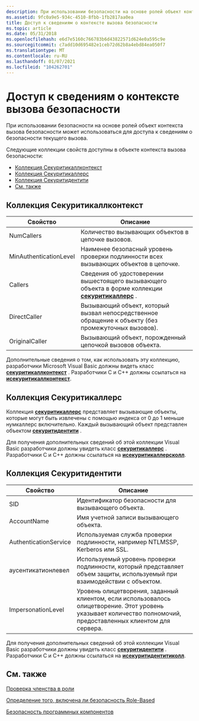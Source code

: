 ```yaml
---
description: При использовании безопасности на основе ролей объект контекста вызова безопасности может использоваться для доступа к сведениям о безопасности текущего вызова.
ms.assetid: 9fc0a9e5-934c-4510-8fbb-1fb2817aa0ea
title: Доступ к сведениям о контексте вызова безопасности
ms.topic: article
ms.date: 05/31/2018
ms.openlocfilehash: e6d7e5160c766783b6d43822571d624e0a595c9e
ms.sourcegitcommit: c7add10d695482e1ceb72d62b8a4ebd84ea050f7
ms.translationtype: MT
ms.contentlocale: ru-RU
ms.lasthandoff: 01/07/2021
ms.locfileid: "104262701"
---
```

# <a name="accessing-security-call-context-information"></a>Доступ к сведениям о контексте вызова безопасности

При использовании безопасности на основе ролей объект контекста вызова безопасности может использоваться для доступа к сведениям о безопасности текущего вызова.

Следующие коллекции свойств доступны в объекте контекста вызова безопасности:

-   [Коллекция Секуритикаллконтекст](#securitycallcontext-collection)
-   [Коллекция Секуритикаллерс](#securitycallers-collection)
-   [Коллекция Секуритидентити](#securityidentity-collection)
-   [См. также](#related-topics)

## <a name="securitycallcontext-collection"></a>Коллекция Секуритикаллконтекст



| Свойство                          | Описание                                                                                                                            |
|-----------------------------------|----------------------------------------------------------------------------------------------------------------------------------------|
| NumCallers<br/>             | Количество вызывающих объектов в цепочке вызовов.<br/>                                                                                |
| MinAuthenticationLevel<br/> | Наименее безопасный уровень проверки подлинности всех вызывающих объектов в цепочке.<br/>                                                          |
| Callers<br/>                | Сведения об удостоверении вышестоящего вызывающего объекта в форме коллекции [**секуритикаллерс**](securitycallers.md) .<br/> |
| DirectCaller<br/>           | Вызывающий объект, который вызвал непосредственное обращение к объекту (без промежуточных вызовов). <br/>                                                  |
| OriginalCaller<br/>         | Вызывающий объект, порожденный цепочкой вызовов объекта. <br/>                                                               |



 

Дополнительные сведения о том, как использовать эту коллекцию, разработчики Microsoft Visual Basic должны видеть класс [**секуритикаллконтекст**](securitycallcontext.md) . Разработчики C и C++ должны ссылаться на [**исекуритикаллконтекст**](/windows/desktop/api/ComSvcs/nn-comsvcs-isecuritycallcontext).

## <a name="securitycallers-collection"></a>Коллекция Секуритикаллерс

Коллекция [**секуритикаллерс**](securitycallers.md) представляет вызывающие объекты, которые могут быть извлечены с помощью индекса от 0 до 1 меньше нумкаллерс включительно. Каждый вызывающий объект представлен объектом [**секуритидентити**](securityidentity.md) .

Для получения дополнительных сведений об этой коллекции Visual Basic разработчики должны увидеть класс [**секуритикаллерс**](securitycallers.md) . Разработчики C и C++ должны ссылаться на [**исекуритикаллерсколл**](/windows/desktop/api/ComSvcs/nn-comsvcs-isecuritycallerscoll).

## <a name="securityidentity-collection"></a>Коллекция Секуритидентити



| Свойство                         | Описание                                                                                                                                                          |
|----------------------------------|----------------------------------------------------------------------------------------------------------------------------------------------------------------------|
| SID<br/>                   | Идентификатор безопасности для вызывающего объекта.<br/>                                                                                                                   |
| AccountName<br/>           | Имя учетной записи вызывающего объекта.<br/>                                                                                                                           |
| AuthenticationService<br/> | Используемая служба проверки подлинности, например NTLMSSP, Kerberos или SSL.<br/>                                                                                       |
| аусентикатионлевел<br/>   | Используемый уровень проверки подлинности, который представляет объем защиты, используемый при взаимодействии с объектом.<br/>                                         |
| ImpersonationLevel<br/>    | Уровень олицетворения, заданный клиентом, если использовалось олицетворение. Этот уровень указывает количество полномочий, предоставленных клиентом для сервера. <br/> |



 

Для получения дополнительных сведений об этой коллекции Visual Basic разработчики должны увидеть класс [**секуритидентити**](securityidentity.md) . Разработчики C и C++ должны ссылаться на [**исекуритидентитиколл**](/windows/desktop/api/ComSvcs/nn-comsvcs-isecurityidentitycoll).

## <a name="related-topics"></a>См. также

<dl> <dt>

[Проверка членства в роли](checking-role-membership.md)
</dt> <dt>

[Определение того, включена ли безопасность Role-Based](determining-whether-role-based-security-is-enabled.md)
</dt> <dt>

[Безопасность программных компонентов](programmatic-component-security.md)
</dt> </dl>

 

 




